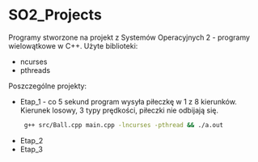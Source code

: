 # SO2_Projects

Programy stworzone na projekt z Systemów Operacyjnych 2 - programy wielowątkowe w C++.
Użyte biblioteki:
 - ncurses
 - pthreads

Poszczególne projekty:
  - Etap_1 - co 5 sekund program wysyła piłeczkę w 1 z 8 kierunków. Kierunek losowy, 3 typy prędkości, piłeczki nie odbijają się.
       ```sh 
        g++ src/Ball.cpp main.cpp -lncurses -pthread && ./a.out
  - Etap_2
  - Etap_3
